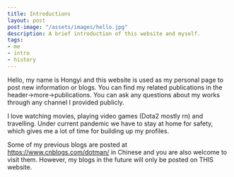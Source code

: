```yaml
---
title: Introductions
layout: post
post-image: "/assets/images/hello.jpg"
description: A brief introduction of this website and myself.
tags:
- me
- intro
- history
---
```


Hello, my name is Hongyi and this website is used as my personal page to post new information or blogs. You can find my related publications in the header->more->publications. You can ask any questions about my works through any channel I provided publicly.

I love watching movies, playing video games (Dota2 mostly rn) and travelling. Under current pandemic we have to stay at home for safety, which gives me a lot of time for building up my profiles. 

Some of my previous blogs are posted at https://www.cnblogs.com/dotman/ in Chinese and you are also welcome to visit them. However, my blogs in the future will only be posted on THIS website.

